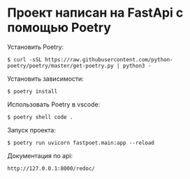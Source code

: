# Проект написан на FastApi с помощью Poetry

Установить Poetry:
```
$ curl -sSL https://raw.githubusercontent.com/python-poetry/poetry/master/get-poetry.py | python3 -
```

Установить зависимости:
```
$ poetry install
```

Использовать Poetry в vscode:
```
$ poetry shell code .
```

Запуск проекта:
```
$ poetry run uvicorn fastpoet.main:app --reload
```
Документация по api:

```
http://127.0.0.1:8000/redoc/
```
